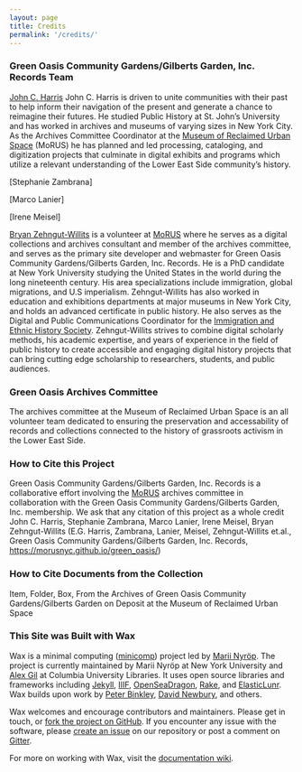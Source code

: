```yaml
---
layout: page
title: Credits
permalink: '/credits/'
---
```

### Green Oasis Community Gardens/Gilberts Garden, Inc. Records Team
[John C. Harris](https://www.linkedin.com/in/john-harris-674317154/) John C. Harris is driven to unite communities with their past to help inform their navigation of the present and generate a chance to reimagine their futures. He studied Public History at St. John’s University and has worked in archives and museums of varying sizes in New York City. As the Archives Committee Coordinator at the [Museum of Reclaimed Urban Space](http://www.morusnyc.org/) \(MoRUS) he has planned and led processing, cataloging, and digitization projects that culminate in digital exhibits and programs which utilize a relevant understanding of the Lower East Side community’s history.

[Stephanie Zambrana]

[Marco Lanier]

[Irene Meisel]

[Bryan Zehngut-Willits](http://rbzwillits.org/) is a volunteer at [MoRUS](http://www.morusnyc.org/) where he serves as a digital collections and archives consultant and member of the archives committee, and serves as the primary site developer and webmaster for Green Oasis Community Gardens/Gilberts Garden, Inc. Records. He is a PhD candidate at New York University studying the United States in the world during the long nineteenth century. His area specializations include immigration, global migrations, and U.S imperialism. Zehngut-Willits has also worked in education and exhibitions departments at major museums in New York City, and holds an advanced certificate in public history. He also serves as the Digital and Public Communications Coordinator for the [Immigration and Ethnic History Society](https://iehs.org/people#coordinator). Zehngut-Willits strives to combine digital scholarly methods, his academic expertise, and years of experience in the field of public history to create accessible and engaging digital history projects that can bring cutting edge scholarship to researchers, students, and public audiences.

### Green Oasis Archives Committee
The archives committee at the Museum of Reclaimed Urban Space is an all volunteer team dedicated to ensuring the preservation and accessability of records and collections connected to the history of grassroots activism in the Lower East Side. 

### How to Cite this Project
Green Oasis Community Gardens/Gilberts Garden, Inc. Records is a collaborative effort involving the [MoRUS](http://www.morusnyc.org/) archives committee in collaboration with the Green Oasis Community Gardens/Gilberts Garden, Inc. membership. We ask that any citation of this project as a whole credit John C. Harris, Stephanie Zambrana, Marco Lanier, Irene Meisel, Bryan Zehngut-Willits (E.G. Harris, Zambrana, Lanier, Meisel, Zehngut-Willits et.al., Green Oasis Community Gardens/Gilberts Garden, Inc. Records, https://morusnyc.github.io/green_oasis/)

### How to Cite Documents from the Collection
Item, Folder, Box, From the Archives of Green Oasis Community Gardens/Gilberts Garden on Deposit at the Museum of Reclaimed Urban Space

### This Site was Built with Wax
Wax is a minimal computing ([minicomp](https://github.com/minicomp)) project led by [Marii Nyröp](http://marii.info/). The project is currently maintained by Marii Nyröp at New York University and [Alex Gil](https://github.com/elotroalex) at Columbia University Libraries. It uses open source libraries and frameworks including [Jekyll](https://jekyllrb.com), [IIIF](http://iiif.io), [OpenSeaDragon](https://openseadragon.github.io/), [Rake](https://ruby.github.io/rake/), and [ElasticLunr](http://elasticlunr.com/). Wax builds upon work by [Peter Binkley](https://github.com/pbinkley), [David Newbury](https://github.com/workergnome), and others.

Wax welcomes and encourage contributors and maintainers. Please get in touch, or [fork the project on GitHub](https://github.com/minicomp/wax). If you encounter any issue with the software, please [create an issue](https://github.com/minicomp/wax/issues) on our repository or post a comment on [Gitter](https://gitter.im/minicomp/wax/).

For more on working with Wax, visit the [documentation wiki](https://minicomp.github.io/wiki/wax/).